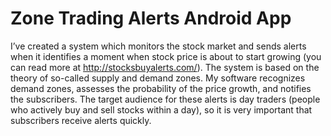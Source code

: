 # Zone Trading Alerts Android App

I’ve created a system which monitors the stock market and sends alerts when it identifies a moment when stock price is about to start growing (you can read more at http://stocksbuyalerts.com/). The system is based on the theory of so-called supply and demand zones. My software recognizes demand zones, assesses the probability of the price growth, and notifies the subscribers. The target audience for these alerts is day traders (people who actively buy and sell stocks within a day), so it is very important that subscribers receive alerts quickly. 

